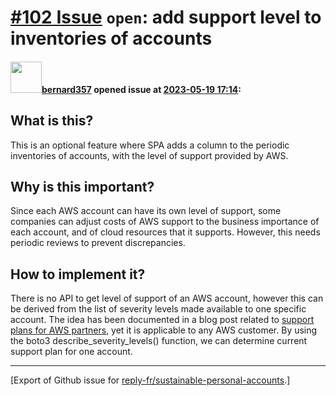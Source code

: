 # [\#102 Issue](https://github.com/reply-fr/sustainable-personal-accounts/issues/102) `open`: add support level to inventories of accounts

#### <img src="https://avatars.githubusercontent.com/u/235078?v=4" width="50">[bernard357](https://github.com/bernard357) opened issue at [2023-05-19 17:14](https://github.com/reply-fr/sustainable-personal-accounts/issues/102):

## What is this?
This is an optional feature where SPA adds a column to the periodic inventories of accounts, with the level of support provided by AWS.

## Why is this important?
Since each AWS account can have its own level of support, some companies can adjust costs of AWS support to the business importance of each account, and of cloud resources that it supports. However, this needs periodic reviews to prevent discrepancies.

## How to implement it?
There is no API to get level of support of an AWS account, however this can be derived from the list of severity levels made available to one specific account. The idea has been documented in a blog post related to [support plans for AWS partners](https://aws.amazon.com/blogs/mt/aws-partners-determine-aws-support-plans-in-organization/), yet it is applicable to any AWS customer. By using the boto3 describe_severity_levels() function, we can determine current support plan for one account.




-------------------------------------------------------------------------------



[Export of Github issue for [reply-fr/sustainable-personal-accounts](https://github.com/reply-fr/sustainable-personal-accounts).]

